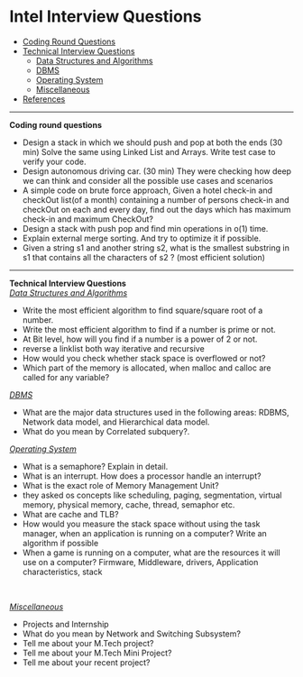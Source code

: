 
# Intel Interview Questions
* [Coding Round Questions](#coding)
* [Technical Interview Questions](#tech)
   * [Data Structures and Algorithms](#dsalg)
   * [DBMS](#dbms)
   * [Operating System](#os)
   * [Miscellaneous](#misc)
* [References](#ref)
____
<b name="coding">Coding round questions</b><br/>
-  Design a stack in which we should push and pop at both the ends (30 min)
Solve the same using Linked List and Arrays.
Write test case to verify your code.
- Design autonomous driving car. (30 min)
They were checking how deep we can think and consider all the possible use cases and scenarios
- A simple code on brute force approach, Given a hotel check-in and checkOut list(of a month) containing a number of persons check-in and checkOut on each and every day, find out the days which has maximum check-in and maximum CheckOut?
- Design a stack with push pop and find min operations in o(1) time.
- Explain external merge sorting. And try to optimize it if possible.
- Given a string s1 and another string s2, what is the smallest substring in s1 that contains all the characters of s2 ? (most efficient solution)
---
<b name="tech">Technical Interview Questions</b>
<br/>
<i><u name="dsalg">Data Structures and Algorithms</u></i>
- Write the most efficient algorithm to find square/square root of a number.
- Write the most efficient algorithm to find if a number is prime or not.
- At Bit level, how will you find if a number is a power of 2 or not.
- reverse a linklist both way iterative and recursive
- How would you check whether stack space is overflowed or not?
- Which part of the memory is allocated, when malloc and calloc are called for any variable?

<i><u name="dbms">DBMS</u></i>
- What are the major data structures used in the following areas: RDBMS, Network data model, and Hierarchical data model.
- What do you mean by Correlated subquery?.

<i><u name="os">Operating System</u></i>
- What is a semaphore? Explain in detail.
- What is an interrupt. How does a processor handle an interrupt?
- What is the exact role of Memory Management Unit?
- they asked os concepts like scheduling, paging, segmentation, virtual memory, physical memory, cache, thread, semaphor etc.
- What are cache and TLB?
- How would you measure the stack space without using the task manager, when an application is running on a computer? Write an algorithm if possible
- When a game is running on a computer, what are the resources it will use on a computer? Firmware, Middleware, drivers, Application characteristics, stack
<br>

<i><u name="misc">Miscellaneous</u></i>
-  Projects and Internship
- What do you mean by Network and Switching Subsystem?
- Tell me about your M.Tech project?
- Tell me about your M.Tech Mini Project?
- Tell me about your recent project?

